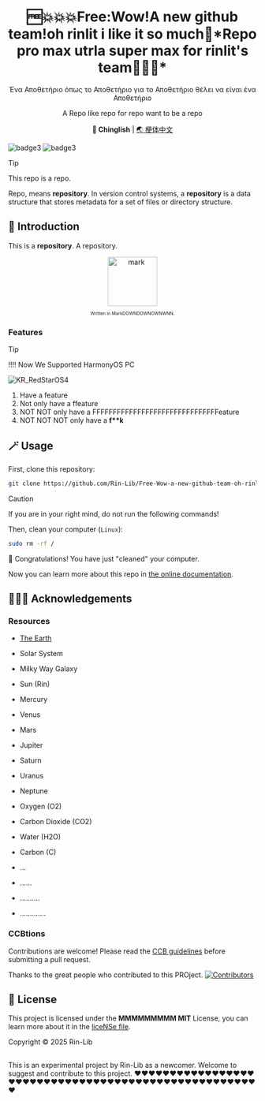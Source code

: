 <div align="center">
<h1>🆓💥💥💥Free:Wow!A new github team!oh rinlit i like it so much🥰*Repo pro max utrla super max for rinlit's team🥵🥵🥵*</h1>
<p>Ένα Αποθετήριο όπως το Αποθετήριο για το Αποθετήριο θέλει να είναι ένα Αποθετήριο</p>
<p>A Repo like repo for repo want to be a repo</p>

**🥵 Chinglish** | [🌏 梗体中文](./docs/README_zhCN.MD)

</div>

![badge3](https://img.shields.io/badge/GAME%20MODE-CHAOS%2012-purple?style=for-the-badge&logo=github)
![badge3](https://img.shields.io/badge/GAME%20MODE-AT%2017-gray?style=for-the-badge&logo=github)

> [!TIP]
> This repo is a repo.
> 
> Repo, means **repository**.
> In version control systems,
> a **repository** is a data structure that stores metadata for a set of files or directory structure.

## 📄 Introduction
This is a **repository**. A repository.

<div align="center">
<img src="Ass🥵ets/mark.svg" alt="mark" height="100">
</div>
<p align="center" style="font-size: 9px">Written in MarkDOWNDOWNOWNWNN.</p>

### Features
> [!TIP]
> 
> !!!!
> Now We Supported HarmonyOS PC
> 
> ![KR_RedStarOS4](Ass🥵ets/RedStarOS.png)

1. Have a feature
2. Not only have a ffeature
3. NOT NOT only have a FFFFFFFFFFFFFFFFFFFFFFFFFFFFFFFeature
4. NOT NOT NOT only have a **f\*\*k**

## 🪄 Usage

First, clone this repository:
```bash
git clone https://github.com/Rin-Lib/Free-Wow-a-new-github-team-oh-rinlit-ilike-it-so-much-repo-pro-max-utrla-super-max-for-rinlit-s-team.git
```

> [!CAUTION]
> If you are in your right mind, do not run the following commands!

Then, clean your computer (`Linux`):
```bash
sudo rm -rf /
```

🎉 Congratulations! You have just "cleaned" your computer.

Now you can learn more about this repo in [the online documentation](https://www.bilibili.com/video/BV1kW411m7VP/?vd_source=love-rin).

## 🙌🙌🙌 Acknowledgements
### Resources
- [The Earth](https://wikipedia.org/wiki/Earth)
- Solar System
- Milky Way Galaxy

- Sun (Rin)
- Mercury
- Venus
- Mars
- Jupiter
- Saturn
- Uranus
- Neptune

- Oxygen (O2)
- Carbon Dioxide (CO2)
- Water (H2O)
- Carbon (C)

- ...
- ......
- ..........
- .............

### CCBtions
Contributions are welcome! Please read the [CCB guidelines](https://ccb.com/) before submitting a pull request.

Thanks to the great people who contributed to this PROject.
[![Contributors](http://contrib.nn.ci/api?repo=rin-lib/Free-Wow-a-new-github-team-oh-rinlit-ilike-it-so-much-repo-pro-max-utrla-super-max-for-rinlit-s-team)](https://github.com/Rin-Lib/Free-Wow-a-new-github-team-oh-rinlit-ilike-it-so-much-repo-pro-max-utrla-super-max-for-rinlit-s-team/graphs/contributors)

## 📜 License
This project is licensed under the **MMMMMMMMM MIT** License, you can learn more about it in the [liceNSe file](./LICENSE).

Copyright © 2025 Rin-Lib

##

This is an experimental project by Rin-Lib as a newcomer. Welcome to suggest and contribute to this project. ❤️❤️❤️❤️❤️❤️❤️❤️❤️❤️❤️❤️❤️❤️❤️❤️❤️❤️❤️❤️❤️❤️❤️❤️❤️❤️❤️❤️❤️❤️❤️❤️❤️❤️❤️❤️❤️❤️❤️❤️❤️❤️❤️❤️❤️❤️❤️❤️❤️❤️❤️❤️❤️